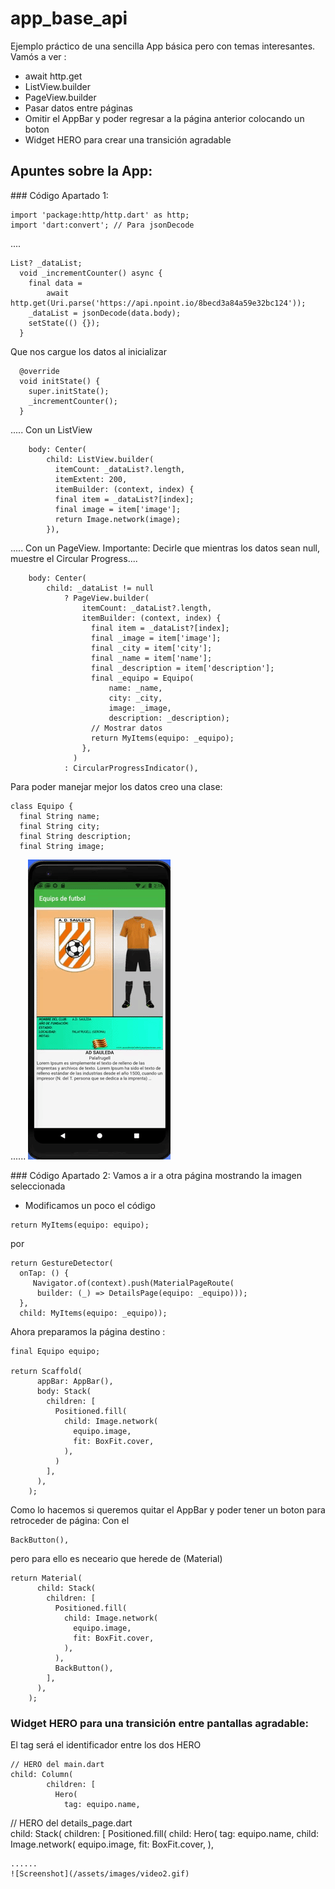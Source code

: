 # app_base_api

Ejemplo práctico de una sencilla App básica pero con temas interesantes.
Vamós a ver :
- await http.get
- ListView.builder
- PageView.builder
- Pasar datos entre páginas
- Omitir el AppBar y poder regresar a la página anterior colocando un boton
- Widget HERO para crear una transición agradable

## Apuntes sobre la App:

### Código Apartado 1:
```
import 'package:http/http.dart' as http;
import 'dart:convert'; // Para jsonDecode
```
....
```
List? _dataList;
  void _incrementCounter() async {
    final data =
        await http.get(Uri.parse('https://api.npoint.io/8becd3a84a59e32bc124'));
    _dataList = jsonDecode(data.body);
    setState(() {});
  }
  ```

Que nos cargue los datos al inicializar
```
  @override
  void initState() {
    super.initState();
    _incrementCounter();
  }
  ```
.....
Con un ListView
```
    body: Center(
        child: ListView.builder(
          itemCount: _dataList?.length,
          itemExtent: 200,
          itemBuilder: (context, index) {
          final item = _dataList?[index];
          final image = item['image'];
          return Image.network(image);
        }),
```
.....
Con un PageView. 
Importante: Decirle que mientras los datos sean null, muestre el Circular Progress....
```
    body: Center(
        child: _dataList != null 
            ? PageView.builder(
                itemCount: _dataList?.length,
                itemBuilder: (context, index) {
                  final item = _dataList?[index];
                  final _image = item['image'];
                  final _city = item['city'];
                  final _name = item['name'];
                  final _description = item['description'];
                  final _equipo = Equipo(
                      name: _name,
                      city: _city,
                      image: _image,
                      description: _description);
                  // Mostrar datos
                  return MyItems(equipo: _equipo);
                },
              )
            : CircularProgressIndicator(),
```
Para poder manejar mejor los datos creo una clase:
```
class Equipo {
  final String name;
  final String city;
  final String description;
  final String image;
```
......
![Screenshot](/assets/images/video.gif)

### Código Apartado 2:
Vamos a ir a otra página mostrando la imagen seleccionada
- Modificamos un poco el código
```
return MyItems(equipo: equipo);
```
por 
```
return GestureDetector(
  onTap: () {
     Navigator.of(context).push(MaterialPageRoute(
      builder: (_) => DetailsPage(equipo: _equipo)));
  },
  child: MyItems(equipo: _equipo));
```
Ahora preparamos la página destino :
```
final Equipo equipo;

return Scaffold(
      appBar: AppBar(),
      body: Stack(
        children: [
          Positioned.fill(
            child: Image.network(
              equipo.image,
              fit: BoxFit.cover,
            ),
          )
        ],
      ),
    );
```
Como lo hacemos si queremos quitar el AppBar y poder tener un boton para retroceder de página:
Con el 
``` 
BackButton(),
```
pero para ello es neceario que herede de (Material)
```
return Material(
      child: Stack(
        children: [
          Positioned.fill(
            child: Image.network(
              equipo.image,
              fit: BoxFit.cover,
            ),
          ),
          BackButton(),
        ],
      ),
    );
```
### Widget HERO para una transición entre pantallas agradable:
El tag será el identificador entre los dos HERO
```
// HERO del main.dart
child: Column(
        children: [
          Hero(
            tag: equipo.name,
```    
// HERO del details_page.dart        
child: Stack(
        children: [
          Positioned.fill(
            child: Hero(
              tag: equipo.name,
              child: Image.network(
                equipo.image,
                fit: BoxFit.cover,
              ),
```
......
![Screenshot](/assets/images/video2.gif)


